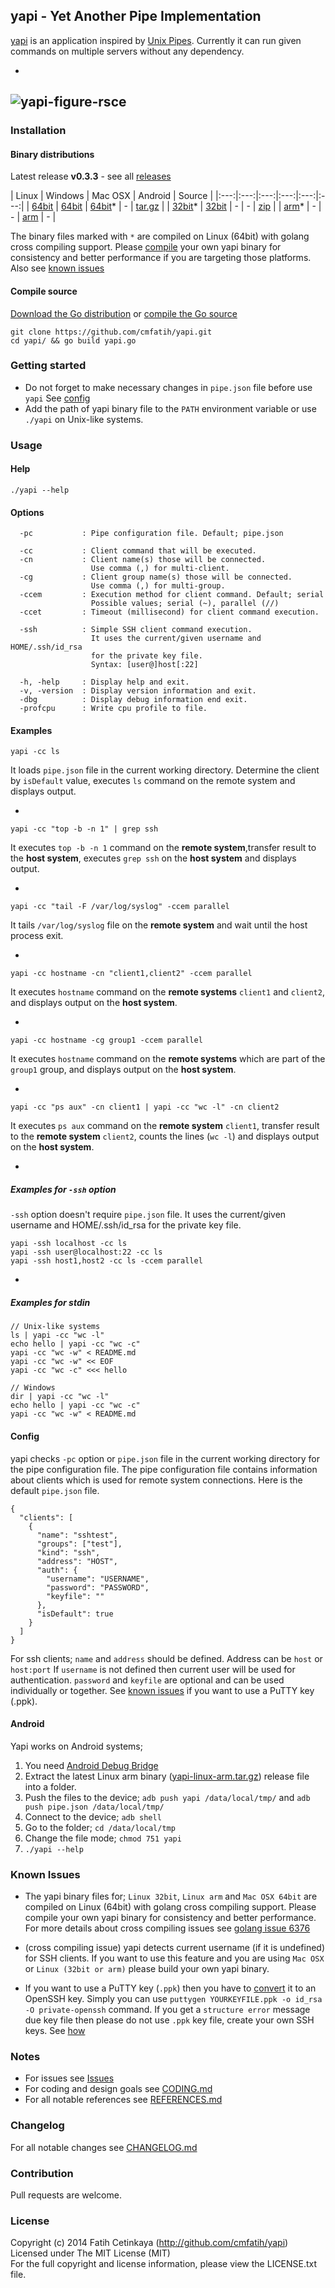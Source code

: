 ## yapi - Yet Another Pipe Implementation

[yapi](http://github.com/cmfatih/yapi) is an application inspired by 
[Unix Pipes](https://github.com/cmfatih/yapi/blob/master/REFERENCES.md). 
Currently it can run given commands on multiple servers without any dependency.

-
![yapi-figure-rsce](docs/img/figure-yapi-rsceoy-ccem.png "Remote System Command Execution on yapi")
-

### Installation

#### Binary distributions

Latest release **v0.3.3** - see all [releases](https://github.com/cmfatih/yapi/releases)

| Linux | Windows | Mac OSX | Android | Source |
|:---:|:---:|:---:|:---:|:---:|:---:|
| [64bit](https://github.com/cmfatih/yapi/releases/download/v0.3.3/yapi-linux-amd64.tar.gz) | [64bit](https://github.com/cmfatih/yapi/releases/download/v0.3.3/yapi-windows-amd64.zip) | [64bit](https://github.com/cmfatih/yapi/releases/download/v0.3.3/yapi-darwin-amd64.tar.gz)* | - | [tar.gz](https://github.com/cmfatih/yapi/archive/v0.3.3.tar.gz) |
| [32bit](https://github.com/cmfatih/yapi/releases/download/v0.3.3/yapi-linux-386.tar.gz)* | [32bit](https://github.com/cmfatih/yapi/releases/download/v0.3.3/yapi-windows-386.zip) | - | - | [zip](https://github.com/cmfatih/yapi/archive/v0.3.3.zip) |
| [arm](https://github.com/cmfatih/yapi/releases/download/v0.3.3/yapi-linux-arm.tar.gz)* | - | - | [arm](#android) | - |

The binary files marked with `*` are compiled on Linux (64bit) with golang cross compiling support. 
Please [compile](#compile-source) your own yapi binary for consistency and better performance
if you are targeting those platforms. Also see [known issues](#known-issues)

#### Compile source

[Download the Go distribution](http://golang.org/doc/install) 
or 
[compile the Go source](http://golang.org/doc/install/source)

```
git clone https://github.com/cmfatih/yapi.git
cd yapi/ && go build yapi.go
```

### Getting started

* Do not forget to make necessary changes in `pipe.json` file before use `yapi` 
  See [config](#config)  
* Add the path of yapi binary file to the `PATH` environment variable or 
  use `./yapi` on Unix-like systems.

### Usage

#### Help

```
./yapi --help
```

#### Options

```
  -pc           : Pipe configuration file. Default; pipe.json

  -cc           : Client command that will be executed.
  -cn           : Client name(s) those will be connected.
                  Use comma (,) for multi-client.
  -cg           : Client group name(s) those will be connected.
                  Use comma (,) for multi-group.
  -ccem         : Execution method for client command. Default; serial
                  Possible values; serial (~), parallel (//)
  -ccet         : Timeout (millisecond) for client command execution.

  -ssh          : Simple SSH client command execution.
                  It uses the current/given username and HOME/.ssh/id_rsa
                  for the private key file.
                  Syntax: [user@]host[:22]

  -h, -help     : Display help and exit.
  -v, -version  : Display version information and exit.
  -dbg          : Display debug information end exit.
  -profcpu      : Write cpu profile to file.
```

#### Examples

```
yapi -cc ls
```
It loads `pipe.json` file in the current working directory. Determine the client by `isDefault` value, 
executes `ls` command on the remote system and displays output.

-

```
yapi -cc "top -b -n 1" | grep ssh
```
It executes `top -b -n 1` command on the **remote system**,transfer result to the **host system**, 
executes `grep ssh` on the **host system** and displays output.

-

```
yapi -cc "tail -F /var/log/syslog" -ccem parallel
```
It tails `/var/log/syslog` file on the **remote system** and wait until the host process exit.

-

```
yapi -cc hostname -cn "client1,client2" -ccem parallel
```
It executes `hostname` command on the **remote systems** `client1` and `client2`,
and displays output on the **host system**.

-

```
yapi -cc hostname -cg group1 -ccem parallel
```
It executes `hostname` command on the **remote systems** which are part of the `group1` group, 
and displays output on the **host system**.

-

```
yapi -cc "ps aux" -cn client1 | yapi -cc "wc -l" -cn client2
```
It executes `ps aux` command on the **remote system** `client1`, 
transfer result to the **remote system** `client2`, counts the lines (`wc -l`)
and displays output on the **host system**.

-

##### Examples for `-ssh` option
`-ssh` option doesn't require `pipe.json` file. It uses the current/given username and HOME/.ssh/id_rsa 
for the private key file.
```
yapi -ssh localhost -cc ls
yapi -ssh user@localhost:22 -cc ls
yapi -ssh host1,host2 -cc ls -ccem parallel
```

-

##### Examples for stdin
```
// Unix-like systems
ls | yapi -cc "wc -l"
echo hello | yapi -cc "wc -c"
yapi -cc "wc -w" < README.md
yapi -cc "wc -w" << EOF
yapi -cc "wc -c" <<< hello

// Windows
dir | yapi -cc "wc -l"
echo hello | yapi -cc "wc -c"
yapi -cc "wc -w" < README.md
```

#### Config

yapi checks `-pc` option or `pipe.json` file in the current working directory 
for the pipe configuration file. The pipe configuration file contains information about 
clients which is used for remote system connections. Here is the default `pipe.json` file.

```
{
  "clients": [
    {
      "name": "sshtest",
      "groups": ["test"],
      "kind": "ssh",
      "address": "HOST",
      "auth": {
        "username": "USERNAME",
        "password": "PASSWORD",
        "keyfile": ""
      },
      "isDefault": true
    }
  ]
}
```

For ssh clients; `name` and `address` should be defined. Address can be `host` or `host:port`
If `username` is not defined then current user will be used for authentication.
`password` and `keyfile` are optional and can be used individually or together. 
See [known issues](#known-issues) if you want to use a PuTTY key (.ppk).



#### Android

Yapi works on Android systems;

1. You need [Android Debug Bridge](http://developer.android.com/tools/help/adb.html)
2. Extract the latest Linux arm binary ([yapi-linux-arm.tar.gz](https://github.com/cmfatih/yapi/releases)) 
   release file into a folder.
3. Push the files to the device;
   `adb push yapi /data/local/tmp/` and `adb push pipe.json /data/local/tmp/`
4. Connect to the device; `adb shell`
5. Go to the folder; `cd /data/local/tmp`
6. Change the file mode; `chmod 751 yapi`
7. `./yapi --help`

### Known Issues

* The yapi binary files for; `Linux 32bit`, `Linux arm` and `Mac OSX 64bit` 
  are compiled on Linux (64bit) with golang cross compiling support. Please compile your own yapi binary 
  for consistency and better performance. For more details about cross compiling issues 
  see [golang issue 6376](https://code.google.com/p/go/issues/detail?id=6376)

* (cross compiling issue) yapi detects current username (if it is undefined) for SSH clients. 
  If you want to use this feature and you are using `Mac OSX` or `Linux (32bit or arm)` 
  please build your own yapi binary.

* If you want to use a PuTTY key (`.ppk`) then you have to 
  [convert](https://www.google.com/search?q=how+to+convert+ppk+to+id_rsa) it to an OpenSSH key. 
  Simply you can use `puttygen YOURKEYFILE.ppk -o id_rsa -O private-openssh` command.
  If you get a `structure error` message due key file then please do not use `.ppk` key file,
  create your own SSH keys. See 
  [how](https://www.digitalocean.com/community/articles/how-to-set-up-ssh-keys--2)

### Notes

* For issues see [Issues](https://github.com/cmfatih/yapi/issues)
* For coding and design goals see [CODING.md](https://github.com/cmfatih/yapi/blob/master/CODING.md)
* For all notable references see [REFERENCES.md](https://github.com/cmfatih/yapi/blob/master/REFERENCES.md)

### Changelog

For all notable changes see [CHANGELOG.md](https://github.com/cmfatih/yapi/blob/master/CHANGELOG.md)

### Contribution

Pull requests are welcome.

### License

Copyright (c) 2014 Fatih Cetinkaya (http://github.com/cmfatih/yapi)  
Licensed under The MIT License (MIT)  
For the full copyright and license information, please view the LICENSE.txt file.